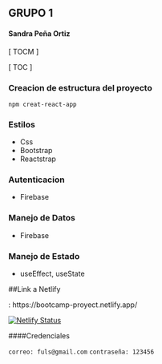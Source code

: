 ## GRUPO 1

#### Sandra Peña Ortiz

[ TOCM ]

[ TOC ]

### Creacion de estructura del proyecto

`npm creat-react-app`

### Estilos

- Css
- Bootstrap
- Reactstrap

### Autenticacion

- Firebase

### Manejo de Datos

- Firebase

### Manejo de Estado

- useEffect, useState

##Link a  Netlify
<link> : https://bootcamp-proyect.netlify.app/

[![Netlify Status](https://api.netlify.com/api/v1/badges/4a9281c2-27b9-4eaa-bbae-0cc564a991e3/deploy-status)](https://app.netlify.com/sites/proyect-bootcamp/deploys)

####Credenciales

`correo: fuls@gmail.com`
`contraseña: 123456`

